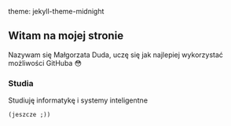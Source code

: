 theme: jekyll-theme-midnight
## Witam na mojej stronie
Nazywam się Małgorzata Duda, uczę się jak najlepiej wykorzystać możliwości GitHuba :flushed:
### Studia
Studiuję informatykę i systemy inteligentne 
```coś
(jeszcze ;))


